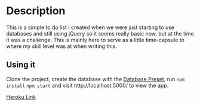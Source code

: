 # Description

This is a simple to do list I created when we were just starting to use databases and still using jQuery so it seems really basic now, but at the time it was a challenge. This is mainly here to serve as a little time-capsule to where my skill level was at when writing this.

## Using it

Clone the project, create the database with the [Database Preset](database.sql), run `npm install` `npm start` and visit http://localhost:5000/ to view the app.

[Heroku Link](https://peaceful-waters-49451.herokuapp.com/)
